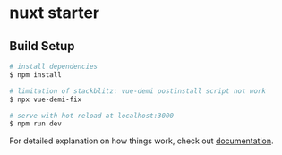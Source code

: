 # nuxt starter

## Build Setup

```bash
# install dependencies
$ npm install

# limitation of stackblitz: vue-demi postinstall script not work
$ npx vue-demi-fix

# serve with hot reload at localhost:3000
$ npm run dev
```

For detailed explanation on how things work, check out [documentation](https://nuxtjs.org).
